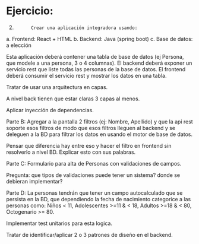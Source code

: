 # Ejercicio:

2.           Crear una aplicación integradora usando:
a.           Frontend: React + HTML
b.           Backend: Java (spring boot)
c.            Base de datos: a elección

Esta aplicación deberá contener una tabla de base de datos (ej Persona, que modele a una persona, 3 o 4 columnas). El backend deberá exponer un servicio rest que liste todas las personas de la base de datos. El frontend deberá consumir el servicio rest y mostrar los datos en una tabla.

Tratar de usar una arquitectura en capas.

A nivel back tienen que estar claras 3 capas al menos.

Aplicar inyección de dependencias.

Parte B: Agregar a la pantalla 2 filtros (ej: Nombre, Apellido) y que la api rest soporte esos filtros de modo que esos filtros lleguen al backend y se deleguen a la BD para filtrar los datos en usando el motor de base de datos.

Pensar que diferencia hay entre eso y hacer el filtro en frontend sin resolverlo a nivel BD. Explicar esto con sus palabras.

Parte C: Formulario para alta de Personas con validaciones de campos.

Pregunta: que tipos de validaciones puede tener un sistema? donde se debieran implementar?

Parte D: La personas tendrán que tener un campo autocalculado que se persista en la BD, que dependiendo la fecha de nacimiento categorice a las personas como: Niños < 11, Adolescentes >=11 & < 18, Adultos >=18 & < 80, Octogenario >= 80. 

Implementar test unitarios para esta logica.

Tratar de identificar/aplicar 2 o 3 patrones de diseño en el backend.
